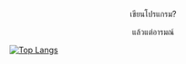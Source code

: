 <p align="center">เขียนโปรแกรม?
  
<p align="center">แล้วแต่อารมณ์

[![Top Langs](https://github-readme-stats-eight-lac-66.vercel.app/api/top-langs/?username=Punuy&theme=radical&layout=compact)](https://www.youtube.com/watch?v=dQw4w9WgXcQ)

